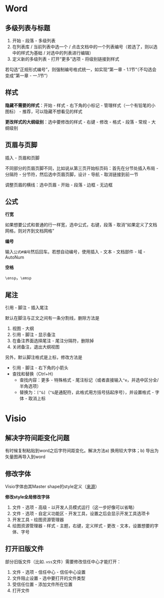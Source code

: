 # Word

## 多级列表与标题

1. 开始 - 段落 - 多级列表
2. 在列表库 / 当前列表中选一个 / 点击文档中的一个列表编号（若选了，则以选中的样式为基础 / 对选中的列表进行编辑）
3. 定义新的多级列表 - 打开“更多”选项 - 将级别链接到样式

若勾选“正规形式编号”，则强制编号格式统一，如实现“第一章 - 1.1节“（不勾选会变成”第一章 - 一.1节“）

## 样式

**隐藏不需要的样式**：开始 - 样式 - 右下角的小标记 - 管理样式（一个有铅笔的小图标） - 推荐，可以隐藏不想看见的样式

**更改样式的大纲级别**：选中要修改的样式 - 右键 - 修改 - 格式 - 段落 - 常规 - 大纲级别



## 页眉与页脚

插入 - 页眉和页脚

不同部分的页眉页脚不同，比如说从第三页开始标页码：首先在分节处插入布局 - 分隔符 - 分节符，然后选中页眉页脚，设计 - 导航 - 取消链接到前一节

调整页眉的横线：选中页眉 - 开始 - 段落 - 边框 - 无边框

## 公式

**行宽**

如果想要公式和普通的行一样宽，选中公式，右键，段落 - 取消“如果定义了文档网格，则对齐到文档网格”

**编号**

输入`公式#编号`然后回车。若想自动编号，使用插入 - 文本 - 文档部件 - 域 - AutoNum

**空格**

`\ensp`，`\emsp`

## 尾注

引用 - 脚注 - 插入尾注

默认在脚注与正文之间有一条分割线，删除方法是

1. 视图 - 大纲
2. 引用 - 脚注 - 显示备注
3. 在备注界面选择尾注 - 尾注分隔符，删除掉
4. 关闭备注，退出大纲视图

另外，默认脚注格式是上标，修改方法是

- 引用 - 脚注 - 右下角的小箭头
- 查找和替换（Ctrl+H）
  - 查找内容：更多 - 特殊格式 - 尾注标记（或者直接输入`^e`，并选中区分全/半角选项）
  - 替换为：`[^&]`（`^&`是通配符，此格式用方括号括起序号），并设置格式 - 字体 - 取消上标

# Visio

## 解决字符间距变化问题

有时候复制粘贴到word之后字符间距变化。解决方法a) 换用较大字体；b) 导出为矢量图再导入到word

## 修改字体

Visio字体由其Master shape的style定义（[来源](https://social.technet.microsoft.com/Forums/ie/en-US/f1642572-dc3b-4baa-a3cd-8e252571cf89/how-to-set-default-font-in-visio-2016?forum=visiogeneral)）

**修改style全局修改字体**

1. 文件 - 选项 - 高级 - 以开发人员模式运行（这一步好像可以省略）
2. 文件 - 选项 - 自定义功能区 - 开发工具，设置之后会显示开发工具选项卡
3. 开发工具 - 绘图资源管理器
4. 绘图资源管理器 - 样式 - 主题，右键，定义样式 - 更改 - 文本，设置想要的字体、字号

## 打开旧版文件

部分旧版文件（比如`.vss`文件）需要修改信任中心才能打开：

1. 文件 - 选项 - 信任中心 - 信任中心设置
2. 文件阻止设置 - 选中要打开的文件类型
3. 受信任位置 - 添加文件所在位置
4. 打开文件
